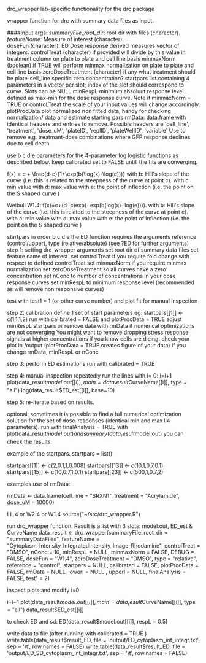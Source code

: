  drc_wrapper
lab-specific functionality for the drc package

 wrapper function for drc with summary data files as input.

 ####input args:
 *summaryFile_root_dir*: root dir with files (character).   
 *featureName*: Measure of interest (character).   
 doseFun (character). ED Dose response derived measures vector of integers.
 controlTreat (character) if provided will divide by this value in treatment column on plate to plate and cell line basis
 minmaxNorm (boolean) if TRUE will perform minmax normalization on plate to plate and cell line basis
 zeroDoseTreatment (character) if any what treatment should be plate-cell_line specific zero concentration?
 startpars list containing 4 parameters in a vector per slot; index of the slot should correspond to curve. Slots can be NULL
 minRespL minimum absoluut response level defined as max-min for the dose response curve. Note if minmaxNorm = TRUE or
 controLTreat the scale of your input values will change accordingly.
 plotProcData plot normalized non fitted data, handy for checking normalization/ data and estimate starting pars
 rmData: data.frame with identical headers and entries to remove. Possible headers are 'cell_line', 'treatment', 'dose_uM', 'plateID', 
 'replID', 'plateWellID', 'variable'
   Use to remove e.g. treatmant-dose combinations where GFP response declines due to cell death

 use b c d e parameters for the 4-parameter log logistic functions as described below.
 keep calibrated set to FALSE untill the fits are converging.

 f(x) = c + \frac{d-c}{1+\exp(b(\log(x)-\log(e)))}
 with b: Hill's slope of the curve (i.e. this is related to the steepness of the curve at point c).
 with c: min value
 with d: max value
 with e: the point of inflection (i.e. the point on the S shaped curve )



Weibull W1.4:
f(x)=c+(d−c)exp(−exp(b(log(x)−log(e)))).
with b: Hill's slope of the curve (i.e. this is related to the steepness of the curve at point c).
 with c: min value
 with d: max value
 with e: the point of inflection (i.e. the point on the S shaped curve )
 

startpars in order b c d e 
 the ED function requires the arguments reference (control/upper), type (relative/absolute) (see ?ED for further arguments)
 step 1: setting drc_wrapper arguments
 set root dir of summary data files
 set feature name of interest.
 set controlTreat if you require fold change with respect to defined controlTreat
 set minmaxNorm if you require minmax normalization
 set zeroDoseTreatment so all curves have a zero concentration
 set nConc to number of concentrations in your dose response curves 
 set minRespL to minimum response level (recommended as will remove non responsive curves)

 test with test1 = 1 (or other curve number) and plot fit for manual inspection

 step 2: calibration
 define 1 set of start parameters eg: startpars[[1]] <- c(1,1,1,2)
 run with calibrated = FALSE and plotProcData = TRUE
 adjust minRespL startpars or remove data with rmData if numerical optimizations are not converging
 You might want to remove dropping stress response signals at higher concentrations if you know cells are dieing. 
 check your plot in /output (plotProcData = TRUE creates figure of your data) if you change rmData, minRespL or nConc

 step 3: perform ED estimations 
 run with calibrated = TRUE

 step 4: manual inspection
 repeatedly run the lines with i= 0:
i=i+1
plot(data_result$model.out[[i]],  main = data_result$CurveName[[i]], type = "all")
log(data_result$ED_est[[i]], base=10)

 step 5: re-iterate based on results.

 optional: 
 sometimes it is possible to find a full numerical optimization solution for the set of dose-responses (identical min and max ll4 parameters).
 run with finalAnalysis = TRUE
 with plot(data_result$model.out) and summary(data_result$model.out) you can check the results.



 example of the startpars.
startpars = list()

startpars[[1]] <- c(2,0.1,1,0.008)
startpars[[13]] <- c(10,1,0.7,0.1)
startpars[[15]] <- c(10,0.7,1,0.1)
startpars[[23]] <- c(500,1,0.7,2)

 examples use of rmData:

rmData <- data.frame(cell_line = "SRXN1", treatment = "Acrylamide", dose_uM = 10000)

 LL.4 or W2.4 or W1.4
source("~/src/drc_wrapper.R")

 run drc_wrapper function. Result is a list with 3 slots: model.out, ED_est & CurveName
data_result <- drc_wrapper(summaryFile_root_dir = "summaryDataFiles", 
                           featureName = "Cytoplasm_Intensity_IntegratedIntensity_Image_Rhodamine", 
                           controlTreat = "DMSO", nConc = 10, minRespL = NULL, minmaxNorm = FALSE, DEBUG = FALSE, 
                            doseFun = "W1.4", zeroDoseTreatment = "DMSO", 
                           type = "relative", reference = "control",
                           startpars = NULL, calibrated = FALSE, plotProcData = FALSE,
                           rmData = NULL, lowerl = NULL , upperl = NULL,
                           finalAnalysis = FALSE, test1 = 2)

 inspect plots and modify
i=0

i=i+1
plot(data_result$model.out[[i]],  main = data_result$CurveName[[i]], type = "all")
data_result$ED_est[[i]]

 to check ED and sd:
ED(data_result$model.out[[i]], respL = 0.5)

 write data to file (after running with calibrated = TRUE )
write.table(data_result$result_ED, file = 'output/ED_cytoplasm_int_integr.txt', sep = '\t', row.names = FALSE)
write.table(data_result$result_ED, file = 'output/ED_SD_cytoplasm_int_integr.txt', sep = '\t', row.names = FALSE)
